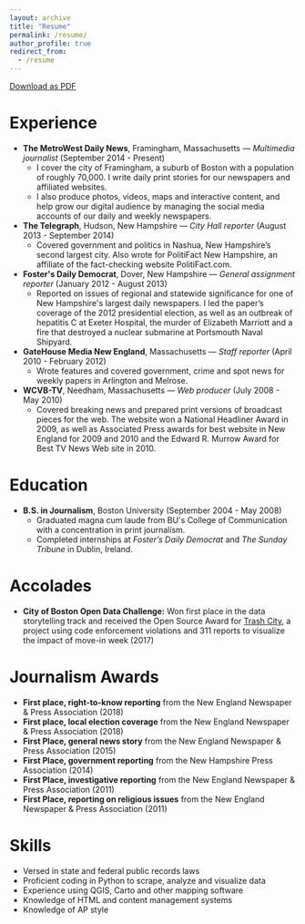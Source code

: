 ```yaml
---
layout: archive
title: "Resume"
permalink: /resume/
author_profile: true
redirect_from:
  - /resume
---
```

[Download as PDF](https://jhaddadin.github.io/files/Haddadin_resume_2018.pdf)

Experience
======
* **The MetroWest Daily News**, Framingham, Massachusetts — *Multimedia journalist* (September 2014 - Present)
  * I cover the city of Framingham, a suburb of Boston with a population of roughly 70,000. I write daily print stories
  for our newspapers and affiliated websites.
  * I also produce photos, videos, maps and interactive content, and help grow our digital audience by managing the social media
  accounts of our daily and weekly newspapers.
* **The Telegraph**, Hudson, New Hampshire — *City Hall reporter* (August 2013 - September 2014)
  * Covered government and politics in Nashua, New Hampshire’s second largest city. Also wrote for PolitiFact New Hampshire, an affiliate of the fact-checking website PolitiFact.com.
* **Foster's Daily Democrat**, Dover, New Hampshire — *General assignment reporter* (January 2012 - August 2013)
  * Reported on issues of regional and statewide significance for one of New Hampshire's largest daily newspapers. I led the paper’s coverage of the 2012 presidential election, as well as an outbreak of hepatitis C at Exeter Hospital, the murder of Elizabeth Marriott and a fire that destroyed a nuclear submarine at Portsmouth Naval Shipyard.
* **GateHouse Media New England**, Massachusetts — *Staff reporter* (April 2010 - February 2012)
  * Wrote features and covered government, crime and spot news for weekly papers in Arlington and Melrose.
* **WCVB-TV**, Needham, Massachusetts — *Web producer* (July 2008 - May 2010)
  * Covered breaking news and prepared print versions of broadcast pieces for the web. The website won a National Headliner Award in 2009, as well as Associated Press awards for best website in New England for 2009 and 2010 and the Edward R. Murrow Award for Best TV News Web site in 2010.

Education
======
* **B.S. in Journalism**, Boston University (September 2004 - May 2008)
  * Graduated magna cum laude from BU's College of Communication with a concentration in print journalism.
  * Completed internships at *Foster’s Daily Democrat* and *The Sunday Tribune* in Dublin, Ireland.

Accolades
======
* **City of Boston Open Data Challenge:** Won first place in the data storytelling track and received the Open Source Award for [Trash City](http://jhaddadin.github.io/trashcity), a project using code enforcement violations and 311 reports to visualize the impact of move-in week (2017)

Journalism Awards
======
* **First place, right-to-know reporting** from the New England Newspaper & Press Association (2018)
* **First place, local election coverage** from the New England Newspaper & Press Association (2018)
* **First Place, general news story** from the New England Newspaper & Press Association (2015)
* **First Place, government reporting** from the New Hampshire Press Association (2014)
* **First Place, investigative reporting** from the New England Newspaper & Press Association (2011)
* **First Place, reporting on religious issues** from the New England Newspaper & Press Association (2011)
  
Skills
======
* Versed in state and federal public records laws
* Proficient coding in Python to scrape, analyze and visualize data
* Experience using QGIS, Carto and other mapping software
* Knowledge of HTML and content management systems
* Knowledge of AP style
